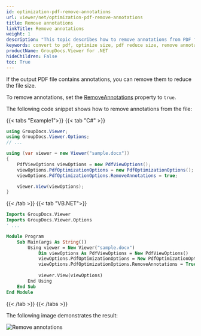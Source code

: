 ```yaml
---
id: optimization-pdf-remove-annotations
url: viewer/net/optimization-pdf-remove-annotations
title: Remove annotations
linkTitle: Remove annotations
weight: 1
description: "This topic describes how to remove annotations from PDF file using the GroupDocs.Viewer .NET API (C#)."
keywords: convert to pdf, optimize size, pdf reduce size, remove annotations
productName: GroupDocs.Viewer for .NET
hideChildren: False
toc: True
---
```

If the output PDF file contains annotations, you can remove them to reduce the file size.

To remove annotations, set the [RemoveAnnotations](https://reference.groupdocs.com/viewer/net/groupdocs.viewer.options/pdfoptimizationoptions/removeannotations/) property to `true`.

The following code snippet shows how to remove annotations from the file:

{{< tabs "Example1">}}
{{< tab "C#" >}}
```csharp
using GroupDocs.Viewer;
using GroupDocs.Viewer.Options;
// ...

using (var viewer = new Viewer("sample.docx"))
{
    PdfViewOptions viewOptions = new PdfViewOptions();
    viewOptions.PdfOptimizationOptions = new PdfOptimizationOptions();
    viewOptions.PdfOptimizationOptions.RemoveAnnotations = true;

    viewer.View(viewOptions);
}
```
{{< /tab >}}
{{< tab "VB.NET">}}
```vb
Imports GroupDocs.Viewer
Imports GroupDocs.Viewer.Options
' ...

Module Program
    Sub Main(args As String())
        Using viewer = New Viewer("sample.docx")
            Dim viewOptions As PdfViewOptions = New PdfViewOptions()
            viewOptions.PdfOptimizationOptions = New PdfOptimizationOptions()
            viewOptions.PdfOptimizationOptions.RemoveAnnotations = True
        
            viewer.View(viewOptions)
        End Using
    End Sub
End Module
```
{{< /tab >}}
{{< /tabs >}}

The following image demonstrates the result:

![Remove annotations](/viewer/net/images/developer-guide/pdf-rendering/optimization/optimization-pdf-remove-annotations.png)
